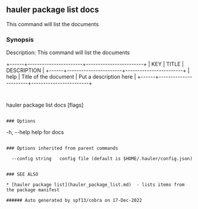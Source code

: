## hauler package list docs

This command will list the documents

### Synopsis


Description:
This command will list the documents

+------+-----------------------+------------------------+
| KEY  |         TITLE         |      DESCRIPTION       |
+------+-----------------------+------------------------+
| help | Title of the document | Put a description here |
+------+-----------------------+------------------------+
```
		

```
hauler package list docs [flags]
```

### Options

```
  -h, --help   help for docs
```

### Options inherited from parent commands

```
      --config string   config file (default is $HOME/.hauler/config.json)
```

### SEE ALSO

* [hauler package list](hauler_package_list.md)	 - lists items from the package manifest

###### Auto generated by spf13/cobra on 17-Dec-2022
